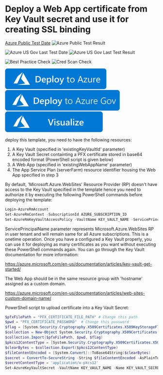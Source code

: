 # Deploy a Web App certificate from Key Vault secret and use it for creating SSL binding

[Azure Public Test Date](https://azurequickstartsservice.blob.core.windows.net/badges/201-web-app-certificate-from-key-vault/PublicLastTestDate.svg)
![Azure Public Test Result](https://azurequickstartsservice.blob.core.windows.net/badges/201-web-app-certificate-from-key-vault/PublicDeployment.svg)

![Azure US Gov Last Test Date](https://azurequickstartsservice.blob.core.windows.net/badges/201-web-app-certificate-from-key-vault/FairfaxLastTestDate.svg)
![Azure US Gov Last Test Result](https://azurequickstartsservice.blob.core.windows.net/badges/201-web-app-certificate-from-key-vault/FairfaxDeployment.svg)

![Best Practice Check](https://azurequickstartsservice.blob.core.windows.net/badges/201-web-app-certificate-from-key-vault/BestPracticeResult.svg)
![Cred Scan Check](https://azurequickstartsservice.blob.core.windows.net/badges/201-web-app-certificate-from-key-vault/CredScanResult.svg)

[![Deploy To Azure](https://raw.githubusercontent.com/Azure/azure-quickstart-templates/master/1-CONTRIBUTION-GUIDE/images/deploytoazure.svg?sanitize=true)]("https://portal.azure.com/#create/Microsoft.Template/uri/https%3A%2F%2Fraw.githubusercontent.com%2FAzure%2Fazure-quickstart-templates%2Fmaster%2F201-web-app-certificate-from-key-vault%2Fazuredeploy.json")
[![Deploy To Azure US Gov](https://raw.githubusercontent.com/Azure/azure-quickstart-templates/master/1-CONTRIBUTION-GUIDE/images/deploytoazuregov.svg?sanitize=true)]("https://portal.azure.us/#create/Microsoft.Template/uri/https%3A%2F%2Fraw.githubusercontent.com%2FAzure%2Fazure-quickstart-templates%2Fmaster%2F201-web-app-certificate-from-key-vault%2Fazuredeploy.json")
[![Visualize](https://raw.githubusercontent.com/Azure/azure-quickstart-templates/master/1-CONTRIBUTION-GUIDE/images/visualizebutton.svg?sanitize=true)]("http://armviz.io/#/?load=https%3A%2F%2Fraw.githubusercontent.com%2FAzure%2Fazure-quickstart-templates%2Fmaster%2F201-web-app-certificate-from-key-vault%2Fazuredeploy.json")

deploy this template, you need to have the following resources:

1. A Key Vault (specified in 'existingKeyVaultId' parameter)
2. A Key Vault Secret containting a PFX certificate stored in base64 encoded format (PowerShell script is given below)
3. A Web App (specified in 'existingWebAppName' parameter)
4. The App Service Plan (serverFarm) resource identifier housing the Web App specified in step 3

By default, 'Microsoft.Azure.WebSites' Resource Provider (RP) doesn't have access to the Key Vault specified in the template hence you need to authorize it by executing
the following PowerShell commands before deploying the template:

```PowerShell
Login-AzureRmAccount
Set-AzureRmContext -SubscriptionId AZURE_SUBSCRIPTION_ID
Set-AzureRmKeyVaultAccessPolicy -VaultName KEY_VAULT_NAME -ServicePrincipalName abfa0a7c-a6b6-4736-8310-5855508787cd -PermissionsToSecrets get
```

ServicePrincipalName parameter represents Microsoft.Azure.WebSites RP in user tenant and will remain same for all Azure subscriptions. This is a onetime operation. Once you have a configured a Key Vault properly,
you can use it for deploying as many certificates as you want without executing these PowerShell commands again. You can go through the Key Vault documentation for more information:

https://azure.microsoft.com/en-us/documentation/articles/key-vault-get-started/

The Web App should be in the same resource group with 'hostname' assigned as a custom domain.

https://azure.microsoft.com/en-us/documentation/articles/web-sites-custom-domain-name/

PowerShell script to upload certificate into a Key Vault Secret:

```PowerShell
$pfxFilePath = "PFX_CERTIFICATE_FILE_PATH" # Change this path
$pwd = "PFX_CERTIFICATE_PASSWORD"  # Change this password
$flag = [System.Security.Cryptography.X509Certificates.X509KeyStorageFlags]::Exportable
$collection = New-Object System.Security.Cryptography.X509Certificates.X509Certificate2Collection
$collection.Import($pfxFilePath, $pwd, $flag)
$pkcs12ContentType = [System.Security.Cryptography.X509Certificates.X509ContentType]::Pkcs12
$clearBytes = $collection.Export($pkcs12ContentType)
$fileContentEncoded = [System.Convert]::ToBase64String($clearBytes)
$secret = ConvertTo-SecureString -String $fileContentEncoded -AsPlainText –Force
$secretContentType = 'application/x-pkcs12'
Set-AzureKeyVaultSecret -VaultName KEY_VAULT_NAME -Name KEY_VAULT_SECRET_NAME -SecretValue $Secret -ContentType $secretContentType # Change Key Vault name and Secret name
```
